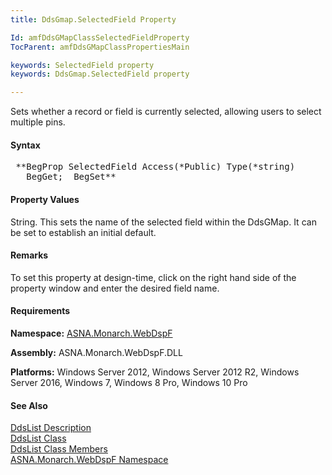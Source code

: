 ```yaml
---
title: DdsGmap.SelectedField Property

Id: amfDdsGMapClassSelectedFieldProperty
TocParent: amfDdsGMapClassPropertiesMain

keywords: SelectedField property
keywords: DdsGmap.SelectedField property

---
```


Sets whether a record or field is currently selected, allowing users to select multiple pins.

#### Syntax
<pre class="prettyprint"> **BegProp SelectedField Access(*Public) Type(*string)
   BegGet;  BegSet** </pre>

#### Property Values
String. This sets the name of the selected field within the DdsGMap. It can be set to establish an initial default.

#### Remarks
To set this property at design-time, click on the right hand side of the property window and enter the desired field name.

#### Requirements
**Namespace:** [ASNA.Monarch.WebDspF](amfWebDspFNamespace.html)

**Assembly:** ASNA.Monarch.WebDspF.DLL

**Platforms:** Windows Server 2012, Windows Server 2012 R2, Windows Server 2016, Windows 7, Windows 8 Pro, Windows 10 Pro

#### See Also
[DdsList Description](amfUnderstandingLists.html)<br /> [ DdsList Class](amfDdsListClass.html) <br /> [ DdsList Class Members](amfDdsListClassMembers.html) <br /> [ ASNA.Monarch.WebDspF Namespace](amfWebDspFNamespace.html) 
